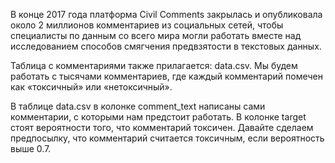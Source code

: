 В конце 2017 года платформа Civil Comments закрылась и опубликовала около 2 миллионов комментариев из социальных сетей, чтобы специалисты по данным со всего мира могли работать вместе над исследованием способов смягчения предвзятости в текстовых данных.

Таблица с комментариями также прилагается: data.csv. Мы будем работать с тысячами комментариев, где каждый комментарий помечен как «токсичный» или «нетоксичный».

В таблице data.csv в колонке comment_text написаны сами комментарии, с которыми нам предстоит работать. В колонке target стоят вероятности того, что комментарий токсичен. Давайте сделаем предпосылку, что комментарий считается токсичным, если вероятность выше 0.7.
